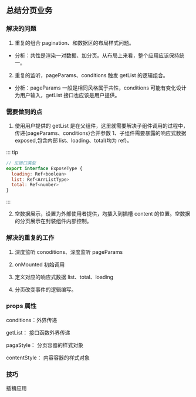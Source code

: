 ## 总结分页业务

### 解决的问题

1. 重复的组合 pagination、和数据区的布局样式问题。

- 分析：共性是渲染一对数据、加分页。从布局上来看，整个应用应该保持统一。

2. 重复的监听，pageParams、conditions 触发 getList 的逻辑组合。

- 分析：pageParams 一般是相同风格属于共性，conditions 可能有变化设计为用户输入，getList 接口也应该是用户提供。

### 需要做到的点

1. 使用用户提供的 getList 是在父组件，这里就需要解决子组件调用的过程中，传递{pageParams、conditions}合并参数 1、子组件需要暴露的响应式数据 exposed,包含内部 list、loading、total(均为 ref)。

::: tip

```js
// 见接口类型
export interface ExposeType {
  loading: Ref<boolean>
  list: Ref<ArrListType>
  total: Ref<number>
}
```

:::

2. 空数据展示，设置为外部使用者提供，均插入到插槽 content 的位置。空数据的分页展示在封装组件内部控制。

### 解决的重复的工作

1. 深度监听 conoditions、深度监听 pageParams

2. onMounted 初始调用

3. 定义对应的响应式数据 list、total、loading

4. 分页改变事件的逻辑编写。

### props 属性

conditions：外界传递

getList： 接口函数外界传递

pagaStyle： 分页容器的样式对象

contentStyle： 内容容器的样式对象

### 技巧

插槽应用
